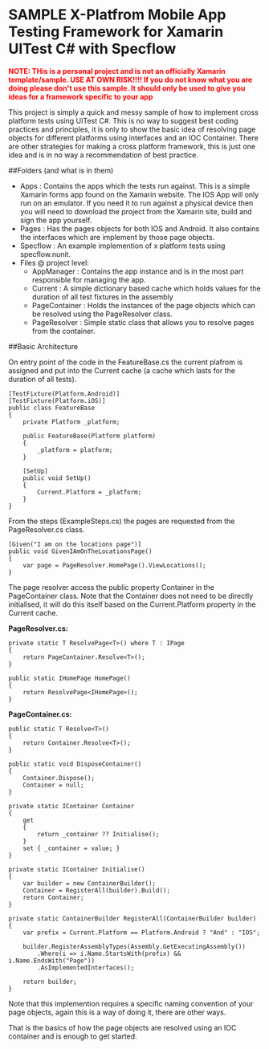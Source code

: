 # SAMPLE X-Platfrom Mobile App Testing Framework for Xamarin UITest C# with Specflow

<span style="color:red;">**NOTE: THis is a personal project and is not an officially Xamarin template/sample. USE AT OWN RISK!!!! If you do not know what you are doing please don't use this sample. It should only be used to give you ideas for a framework specific to your app**</span> 

This project is simply a quick and messy sample of how to implement cross platform tests using UITest C#. This is no way to suggest best coding practices and principles, it is only to show the basic idea of resolving page objects for different platforms using interfaces and an IOC Container. There are other strategies for making a cross platform framework, this is just one idea and is in no way a recommendation of best practice.

##Folders (and what is in them)
* Apps : Contains the apps which the tests run against. This is a simple Xamarin forms app found on the Xamarin website. The IOS App will only run on an emulator. If you need it to run against a physical device then you will need to download the project from the Xamarin site, build and sign the app yourself.
* Pages : Has the pages objects for both IOS and Android. It also contains the interfaces which are implement by those page objects. 
* Specflow : An example implemention of x platform tests using specflow.nunit.
* Files @ project level:
  * AppManager : Contains the app instance and is in the most part responsible for managing the app.
  * Current : A simple dictionary based cache which holds values for the duration of all test fixtures in the assembly
  * PageContainer : Holds the instances of the page objects which can be resolved using the PageResolver class.
  * PageResolver : Simple static class that allows you to resolve pages from the container.
  
  
##Basic Architecture

On entry point of the code in the FeatureBase.cs the current plafrom is assigned and put into the Current cache (a cache which lasts for the duration of all tests).

```
[TestFixture(Platform.Android)]
[TestFixture(Platform.iOS)]
public class FeatureBase
{
    private Platform _platform;

    public FeatureBase(Platform platform)
    {
        _platform = platform;
    }

    [SetUp]
    public void SetUp()
    {
        Current.Platform = _platform;
    }
}
```
  
From the steps (ExampleSteps.cs) the pages are requested from the PageResolver.cs class.

```
[Given("I am on the locations page")]
public void GivenIAmOnTheLocationsPage()
{
    var page = PageResolver.HomePage().ViewLocations();
}
```

The page resolver access the public property Container in the PageContainer class. Note that the Container does not need to be directly initialised, it will do this itself based on the Current.Platform property in the Current cache.

**PageResolver.cs:**

```
private static T ResolvePage<T>() where T : IPage
{
    return PageContainer.Resolve<T>();
}

public static IHomePage HomePage()
{
    return ResolvePage<IHomePage>();
}
```

**PageContainer.cs:**

```
public static T Resolve<T>()
{
    return Container.Resolve<T>();
}

public static void DisposeContainer()
{
    Container.Dispose();
    Container = null;
}

private static IContainer Container
{
    get 
    { 
        return _container ?? Initialise();
    }
    set { _container = value; }
}

private static IContainer Initialise()
{
    var builder = new ContainerBuilder(); 
    Container = RegisterAll(builder).Build();
    return Container;
}

private static ContainerBuilder RegisterAll(ContainerBuilder builder)
{
    var prefix = Current.Platform == Platform.Android ? "And" : "IOS";

    builder.RegisterAssemblyTypes(Assembly.GetExecutingAssembly())
        .Where(i => i.Name.StartsWith(prefix) && i.Name.EndsWith("Page"))
        .AsImplementedInterfaces();  

    return builder;
}
```

Note that this implemention requires a specific naming convention of your page objects, again this is a way of doing it, there are other ways.

That is the basics of how the page objects are resolved using an IOC container and is enough to get started. 
